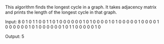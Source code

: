 This algorithm finds the longest cycle in a graph.
It takes adjacency matrix and prints the length of the longest cycle in that graph.

Input:
8
0 1 0 1 1 0 0 1
1 0 1 0 0 0 0 0
0 1 0 1 0 0 0 0
1 0 1 0 0 0 0 0
1 0 0 0 0 1 0 0
0 0 0 0 1 0 1 0
0 0 0 0 0 1 0 1
1 0 0 0 0 0 1 0

Output:
5
